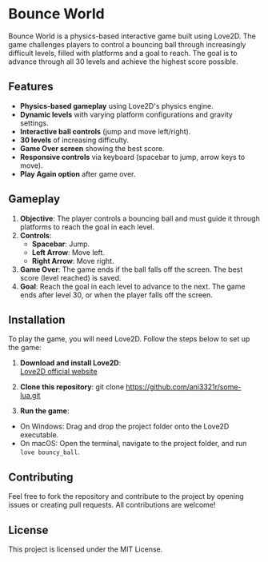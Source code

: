# Bounce World

Bounce World is a physics-based interactive game built using Love2D. The game challenges players to control a bouncing ball through increasingly difficult levels, filled with platforms and a goal to reach. The goal is to advance through all 30 levels and achieve the highest score possible.

## Features

- **Physics-based gameplay** using Love2D's physics engine.
- **Dynamic levels** with varying platform configurations and gravity settings.
- **Interactive ball controls** (jump and move left/right).
- **30 levels** of increasing difficulty.
- **Game Over screen** showing the best score.
- **Responsive controls** via keyboard (spacebar to jump, arrow keys to move).
- **Play Again option** after game over.

## Gameplay

1. **Objective**: The player controls a bouncing ball and must guide it through platforms to reach the goal in each level.
2. **Controls**:
   - **Spacebar**: Jump.
   - **Left Arrow**: Move left.
   - **Right Arrow**: Move right.
3. **Game Over**: The game ends if the ball falls off the screen. The best score (level reached) is saved.
4. **Goal**: Reach the goal in each level to advance to the next. The game ends after level 30, or when the player falls off the screen.

## Installation

To play the game, you will need Love2D. Follow the steps below to set up the game:

1. **Download and install Love2D**:  
   [Love2D official website](https://love2d.org/)

2. **Clone this repository**:
   git clone https://github.com/ani3321r/some-lua.git


3. **Run the game**:
- On Windows: Drag and drop the project folder onto the Love2D executable.
- On macOS: Open the terminal, navigate to the project folder, and run `love bouncy_ball`.

## Contributing

Feel free to fork the repository and contribute to the project by opening issues or creating pull requests. All contributions are welcome!

## License

This project is licensed under the MIT License.